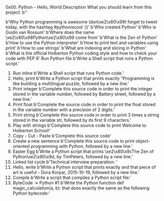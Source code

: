0x00. Python - Hello, World
Description
What you should learn from this project: b''

b'Why Python programming is awesome (don\xe2\x80\x99t forget to tweet today, with the hashtag #pythoniscool :))'
b'Who created Python'
b'Who is Guido van Rossum'
b'Where does the name \xe2\x80\x98Python\xe2\x80\x99 come from'
b'What is the Zen of Python'
b'How to use the Python interpreter'
b'How to print text and variables using print'
b'How to use strings'
b'What are indexing and slicing in Python'
b'What is the official Holberton Python coding style and how to check your code with PEP 8'
Run Python file
b'Write a Shell script that runs a Python script.'
1. Run inline
b'Write a Shell script that runs Python code.'
2. Hello, print
b'Write a Python script that prints exactly "Programming is like building a multilingual puzzle, followed by a new line.'
3. Print integer
b'Complete this source code in order to print the integer stored in the variable number, followed by Battery street, followed by a new line.'
4. Print float
b'Complete the source code in order to print the float stored in the variable number with a precision of 2 digits.'
5. Print string
b'Complete this source code in order to print 3 times a string stored in the variable str, followed by its first 9 characters.'
6. Play with strings
b'Complete this source code to print Welcome to Holberton School!'
7. Copy - Cut - Paste
b'Complete this source code'
8. Create a new sentence
b'Complete this source code to print object-oriented programming with Python, followed by a new line.'
9. Easter Egg
b'Write a Python script that prints \xe2\x80\x9cThe Zen of Python\xe2\x80\x9d, by TimPeters, followed by a new line.'
10. Linked list cycle
b'Technical interview preparation: '
11. Hello, write
b'Write a Python script that prints exactly and that piece of art is useful - Dora Korpar, 2015-10-19, followed by a new line.'
12. Compile
b'Write a script that compiles a Python script file.'
13. ByteCode -> Python #1
b'Write the Python function def magic_calculation(a, b): that does exactly the same as the following Python bytecode:'
